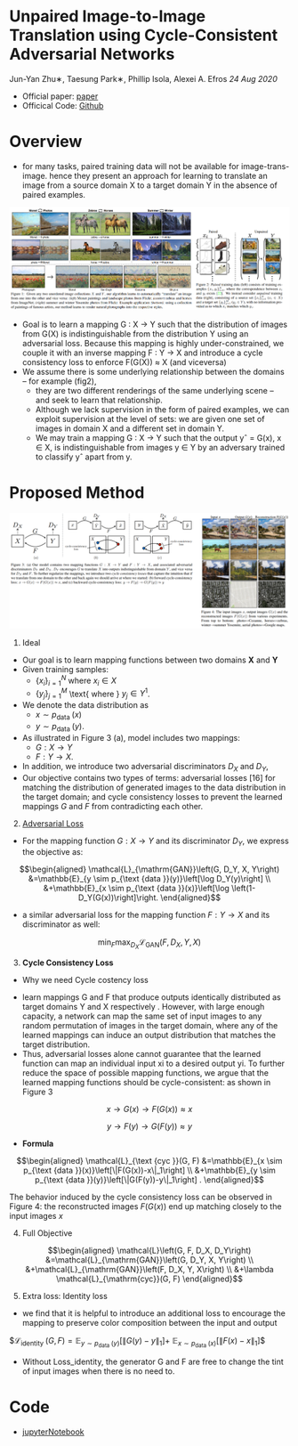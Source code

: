 # Unpaired Image-to-Image Translation using Cycle-Consistent Adversarial Networks
Jun-Yan Zhu∗, Taesung Park∗, Phillip Isola, Alexei A. Efros _24 Aug 2020_

* Official paper: [paper](https://arxiv.org/pdf/1703.10593.pdf)
* Officical Code: [Github](https://junyanz.github.io/CycleGAN/)

# Overview
- for many tasks, paired training data will not be available for image-trans-image. hence they  present an approach for learning to translate an image from a source domain X to a target domain Y in the absence of paired examples.
  
![anh1](../../asset/images/GAN/CycleGan/1.png)

-  Goal is to learn a mapping G : X → Y such that the distribution of images from G(X) is indistinguishable from the distribution Y using an adversarial loss. Because this mapping is highly under-constrained, we couple it with an inverse mapping F : Y → X and introduce a cycle consistency loss to enforce F(G(X)) ≈ X (and viceversa)
-  We assume there is some underlying relationship between the domains – for example (fig2), 
   -   they are two different renderings of the same underlying scene – and seek to learn that relationship. 
   -   Although we lack supervision in the form of paired examples, we can exploit supervision at the level of sets: we are given one set of images in domain X and a different set in domain Y.
   -   We may train a mapping G : X → Y such that the output yˆ = G(x), x ∈ X, is indistinguishable from images y ∈ Y by an adversary trained to  classify yˆ apart from y. 



# Proposed Method
![anh3](../../asset/images/GAN/CycleGan/3.png)

1. Ideal

- Our goal is to learn mapping functions between two domains **X** and __Y__ 
- Given training samples:
  -  $\{x_i\}_{i=1}^N \text{ where } x_i \in X$ 
  -  $\{y_j\}_{j=1}^M$ \text{ where } $y_j \in Y^1$. 
-  We denote the data distribution as 
   -  $x \sim p_{\text {data }}(x)$ 
   -  $y \sim p_{\text {data }}(y)$. 
-  As illustrated in Figure 3 (a),  model includes two mappings:
   -   $G: X \rightarrow Y$ 
   -   $F: Y \rightarrow X$. 
-   In addition, we introduce two adversarial discriminators $D_X$ and $D_Y$, 
-   Our objective contains two types of terms: adversarial losses [16] for matching the distribution of generated images to the data distribution in the target domain; and cycle consistency losses to prevent the learned mappings $G$ and $F$ from contradicting each other.

2. [Adversarial Loss](../GANs.md)

- For the mapping function $G: X \rightarrow Y$ and its discriminator $D_Y$, we express the objective as:

$$\begin{aligned}
\mathcal{L}_{\mathrm{GAN}}\left(G, D_Y, X, Y\right) &=\mathbb{E}_{y \sim p_{\text {data }}(y)}\left[\log D_Y(y)\right] \\
&+\mathbb{E}_{x \sim p_{\text {data }}(x)}\left[\log \left(1-D_Y(G(x))\right]\right.
\end{aligned}$$

- a similar adversarial loss for the mapping function $F: Y \rightarrow X$ and its discriminator as well: 
 
$$\min _F \max _{D_X} \mathcal{L}_{\mathrm{GAN}}\left(F, D_X, Y, X\right)$$


3. **Cycle Consistency Loss**

* Why we need Cycle costency loss
- learn mappings G and F that produce outputs identically distributed as target domains Y and X respectively . However, with large enough capacity, a network can map the same set of input images to any random permutation of images in the target domain, where any of the learned mappings can induce an output distribution that matches the target distribution. 
- Thus, adversarial losses alone cannot guarantee that the learned function can map an individual input xi to a desired output yi. To further reduce the space of possible mapping functions, we argue that the learned mapping functions should be cycle-consistent: as shown in Figure 3

$$x \rightarrow G(x) \rightarrow F(G(x)) \approx x$$

$$y \rightarrow F(y) \rightarrow G(F(y)) \approx y$$

* **Formula**
  
$$\begin{aligned}
\mathcal{L}_{\text {cyc }}(G, F) &=\mathbb{E}_{x \sim p_{\text {data }}(x)}\left[\|F(G(x))-x\|_1\right] \\
&+\mathbb{E}_{y \sim p_{\text {data }}(y)}\left[\|G(F(y))-y\|_1\right] .
\end{aligned}$$

The behavior induced by the cycle consistency loss can be observed in Figure 4: the reconstructed images $F(G(x))$ end up matching closely to the input images _x_

4. Full Objective

$$\begin{aligned}
\mathcal{L}\left(G, F, D_X, D_Y\right) &=\mathcal{L}_{\mathrm{GAN}}\left(G, D_Y, X, Y\right) \\
&+\mathcal{L}_{\mathrm{GAN}}\left(F, D_X, Y, X\right) \\
&+\lambda \mathcal{L}_{\mathrm{cyc}}(G, F)
\end{aligned}$$

5. Extra loss:  Identity loss

- we find that it is helpful to introduce an additional loss to encourage the mapping to preserve color composition between the input and output

$$\mathcal{L}_{\text {identity }}(G, F)=\mathbb{E}_{y \sim p_{\text {data }}(y)}\left[\|G(y)-y\|_1\right]+$ $\mathbb{E}_{x \sim p_{\text {data }}(x)}\left[\|F(x)-x\|_1\right]$$

- Without Loss_identity, the generator G and F are free to change the tint of input images when there is no need to.

# Code

- [jupyterNotebook](../_code_/CycleGan.ipynb)